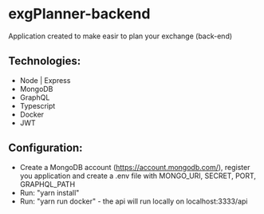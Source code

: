 # exgPlanner-backend
Application created to make easir to plan your exchange (back-end)

## Technologies:
- Node | Express
- MongoDB
- GraphQL
- Typescript
- Docker
- JWT

## Configuration: 
- Create a MongoDB account (https://account.mongodb.com/), register you application and create a .env file with MONGO_URI, SECRET, PORT, GRAPHQL_PATH
- Run: "yarn install"
- Run: "yarn run docker" - the api will run locally on localhost:3333/api
